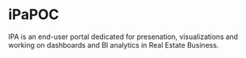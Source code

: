 # iPaPOC
IPA is an end-user portal dedicated for presenation, visualizations and working on dashboards and BI analytics in Real Estate Business. 